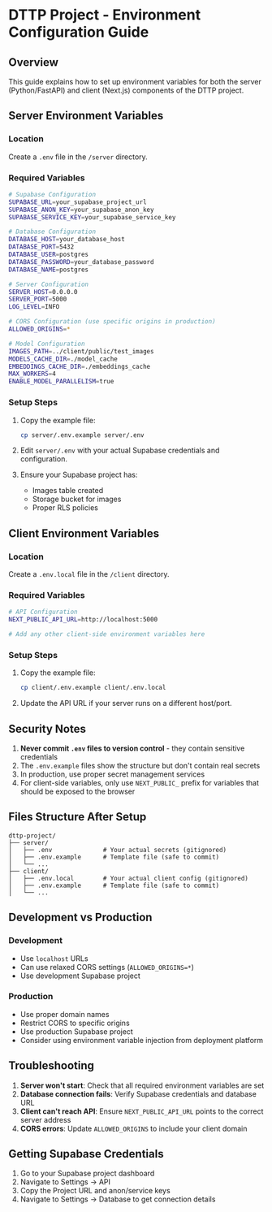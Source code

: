 # DTTP Project - Environment Configuration Guide

## Overview

This guide explains how to set up environment variables for both the server (Python/FastAPI) and client (Next.js) components of the DTTP project.

## Server Environment Variables

### Location
Create a `.env` file in the `/server` directory.

### Required Variables

```bash
# Supabase Configuration
SUPABASE_URL=your_supabase_project_url
SUPABASE_ANON_KEY=your_supabase_anon_key
SUPABASE_SERVICE_KEY=your_supabase_service_key

# Database Configuration
DATABASE_HOST=your_database_host
DATABASE_PORT=5432
DATABASE_USER=postgres
DATABASE_PASSWORD=your_database_password
DATABASE_NAME=postgres

# Server Configuration
SERVER_HOST=0.0.0.0
SERVER_PORT=5000
LOG_LEVEL=INFO

# CORS Configuration (use specific origins in production)
ALLOWED_ORIGINS=*

# Model Configuration
IMAGES_PATH=../client/public/test_images
MODELS_CACHE_DIR=./model_cache
EMBEDDINGS_CACHE_DIR=./embeddings_cache
MAX_WORKERS=4
ENABLE_MODEL_PARALLELISM=true
```

### Setup Steps

1. Copy the example file:
   ```bash
   cp server/.env.example server/.env
   ```

2. Edit `server/.env` with your actual Supabase credentials and configuration.

3. Ensure your Supabase project has:
   - Images table created
   - Storage bucket for images
   - Proper RLS policies

## Client Environment Variables

### Location
Create a `.env.local` file in the `/client` directory.

### Required Variables

```bash
# API Configuration
NEXT_PUBLIC_API_URL=http://localhost:5000

# Add any other client-side environment variables here
```

### Setup Steps

1. Copy the example file:
   ```bash
   cp client/.env.example client/.env.local
   ```

2. Update the API URL if your server runs on a different host/port.

## Security Notes

1. **Never commit `.env` files to version control** - they contain sensitive credentials
2. The `.env.example` files show the structure but don't contain real secrets
3. In production, use proper secret management services
4. For client-side variables, only use `NEXT_PUBLIC_` prefix for variables that should be exposed to the browser

## Files Structure After Setup

```
dttp-project/
├── server/
│   ├── .env              # Your actual secrets (gitignored)
│   ├── .env.example      # Template file (safe to commit)
│   └── ...
├── client/
│   ├── .env.local        # Your actual client config (gitignored)
│   ├── .env.example      # Template file (safe to commit)
│   └── ...
```

## Development vs Production

### Development
- Use `localhost` URLs
- Can use relaxed CORS settings (`ALLOWED_ORIGINS=*`)
- Use development Supabase project

### Production
- Use proper domain names
- Restrict CORS to specific origins
- Use production Supabase project
- Consider using environment variable injection from deployment platform

## Troubleshooting

1. **Server won't start**: Check that all required environment variables are set
2. **Database connection fails**: Verify Supabase credentials and database URL
3. **Client can't reach API**: Ensure `NEXT_PUBLIC_API_URL` points to the correct server address
4. **CORS errors**: Update `ALLOWED_ORIGINS` to include your client domain

## Getting Supabase Credentials

1. Go to your Supabase project dashboard
2. Navigate to Settings → API
3. Copy the Project URL and anon/service keys
4. Navigate to Settings → Database to get connection details
